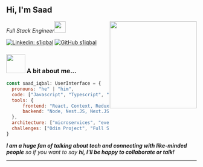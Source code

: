 <h2> Hi, I'm Saad</h2>
<img align='right' src="https://media.giphy.com/media/scZPhLqaVOM1qG4lT9/giphy.gif" width="230">
<p><em>Full Stack Engineer<img src="https://media.giphy.com/media/WUlplcMpOCEmTGBtBW/giphy.gif" width="30"></em></p>

[![Linkedin: s1iqbal](https://img.shields.io/badge/-saad-blue?style=flat-square&logo=Linkedin&logoColor=white&link=https://www.linkedin.com/in/saad-iqbal-ryerson/)](https://www.linkedin.com/in/saad-iqbal-ryerson/)
[![GitHub s1iqbal](https://img.shields.io/github/followers/s1iqbal?label=follow&style=social)](https://github.com/s1iqbal)


### <img src="https://media.giphy.com/media/VdoIFLsMIlwzfKD520/giphy.gif" width="50"> A bit about me...  

```javascript
const saad_iqbal: UserInterface = {
  pronouns: "he" | "him",
  code: ["Javascript", "Typescript", "HTML", "CSS", "Golang", "Java"],
  tools: {
      frontend: "React, Context, Redux, TailWind, S(CSS), Storybook, Backstage",
      backend: "Node, Nest.JS, Next.JS, Docker, Kubernetes, GCP, AWS, Firebase"
  },
  architecture: ["microservices", "event-driven", "design system pattern"],
  challenges: ["Odin Project", "Full Stack Open", `Hackathons`]
}
```

<em><b>I am a huge fan of talking about tech and connecting with like-minded people</b> so if you want to say <b>hi, I'll be happy to collaborate or talk!</b></em>

---
